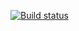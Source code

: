 [![Build status](https://ci.appveyor.com/api/projects/status/gm4jxkvxweaiihh0?svg=true)](https://ci.appveyor.com/project/A-Fierce/ahj-testing)